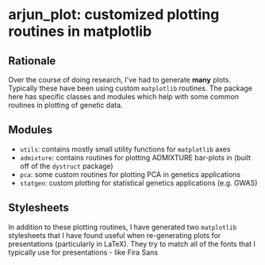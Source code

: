 # arjun_plot: customized plotting routines in matplotlib

## Rationale

Over the course of doing research, I've had to generate **many** plots. Typically these have been using custom `matplotlib` routines. The package here has specific classes and modules which help with some common routines in plotting of genetic data.

## Modules

- `utils`: contains mostly small utility functions for `matplotlib` axes
- `admixture`: contains routines for plotting ADMIXTURE bar-plots in (built off of the `dystruct` package)
- `pca`: some custom routines for plotting PCA in genetics applications
- `statgen`: custom plotting for statistical genetics applications (e.g. GWAS)

## Stylesheets

In addition to these plotting routines, I have generated two `matplotlib` stylesheets that I have found useful when re-generating plots for presentations (particularly in LaTeX). They try to match all of the fonts that I typically use for presentations - like Fira Sans
